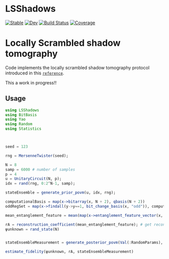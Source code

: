 # LSShadows

[![Stable](https://img.shields.io/badge/docs-stable-blue.svg)](https://RaimelMedina.github.io/LSShadows.jl/stable/)
[![Dev](https://img.shields.io/badge/docs-dev-blue.svg)](https://RaimelMedina.github.io/LSShadows.jl/dev/)
[![Build Status](https://github.com/RaimelMedina/LSShadows.jl/actions/workflows/CI.yml/badge.svg?branch=main)](https://github.com/RaimelMedina/LSShadows.jl/actions/workflows/CI.yml?query=branch%3Amain)
[![Coverage](https://codecov.io/gh/RaimelMedina/LSShadows.jl/branch/main/graph/badge.svg)](https://codecov.io/gh/RaimelMedina/LSShadows.jl)


# Locally Scrambled shadow tomography
Code implements the locally scrambled shadow tomography protocol introduced in this [`reference`](https://arxiv.org/abs/2107.04817).

This a work in progress!!

## Usage

```julia
using LSShadows
using BitBasis
using Yao
using Random
using Statistics



seed = 123

rng = MersenneTwister(seed);

N = 8
samp = 6000 # number of samples
p = 4
u = UnitaryCircuit(N, p);
idx = rand(rng, 0:2^N-1, samp);

stateEnsemble = generate_prior_povm(u, idx, rng);

computationalBasis = map(x->bitarray(x, N ÷ 2), qbasis(N ÷ 2))
oddRegSet = map(x->findall(y->y==1, bit_change_basis(x, "odd")), computationalBasis);

mean_entanglement_feature = mean(map(x->entanglement_feature_vector(x, oddRegSet), stateEnsemble));

rA = reconstruction_coefficient(mean_entanglement_feature); # get reconstruction coefficient
ψunknown = rand_state(N)


stateEnsembleMeasurement = generate_posterior_povm(Val(:RandomParams), u, ψunknown , samp, rng); #Generates the posterior POVM

estimate_fidelity(ψunknown, rA, stateEnsembleMeasurement)

```
